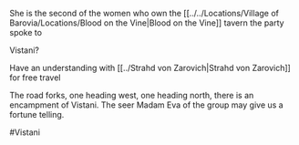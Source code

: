 She is the second of the women who own the [[../../Locations/Village of Barovia/Locations/Blood on the Vine|Blood on the Vine]] tavern the party spoke to

Vistani?

Have an understanding with [[../Strahd von Zarovich|Strahd von Zarovich]] for free travel

The road forks, one heading west, one heading north, there is an encampment of Vistani. The seer Madam Eva of the group may give us a fortune telling.

#Vistani